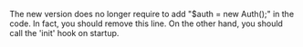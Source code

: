 The new version does no longer require to add "$auth = new Auth();" in the code. In fact, you should remove this line. On the other hand, you should call the 'init' hook on startup.
